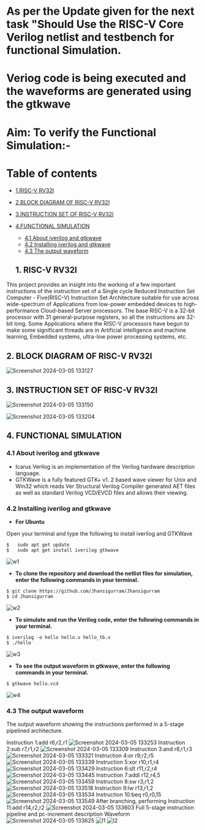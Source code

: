 # As per the Update given for the next task "Should Use the RISC-V Core Verilog netlist and testbench for functional Simulation.
# Veriog code is being executed and the waveforms are generated using the gtkwave

# Aim: To verify the Functional Simulation:-
# Table of contents
- [1.RISC-V RV32I](#1-RISC-V-RV32I)
 - [2.BLOCK DIAGRAM OF RISC-V RV32I](#2-BLOCK-DIAGRAM-OF-RISC-V-RV32I)
 - [3.INSTRUCTION SET OF RISC-V RV32I](#3-INSTRUCTION-SET-OF-RISC-V-RV32I)
 - [4.FUNCTIONAL SIMULATION](#4-FUNCTIONAL-SIMULATION)
    - [4.1 About iverilog and gtkwave](#41-About-iverilog-and-gtkwave)
    - [4.2 Installing iverilog and gtkwave](#42-Installing-iverilog-and-gtkwave)
    - [4.3 The output waveform](#43-The-output-waveform)
  
   ## 1. RISC-V RV32I

This project provides an insight into the working of a few important instructions of the instruction set of a Single cycle Reduced Instruction Set Computer - Five(RISC-V) Instruction Set Architecture suitable for use across wide-spectrum of Applications from low-power embedded devices to high-performance Cloud-based Server processors. The base RISC-V is a 32-bit processor with 31 general-purpose registers, so all the instructions are 32-bit long. Some Applications where the RISC-V processors have begun to make some significant threads are in Artificial intelligence and machine learning, Embedded systems, ultra-low power processing systems, etc.

## 2. BLOCK DIAGRAM OF RISC-V RV32I

![Screenshot 2024-03-05 133127](https://github.com/Jhansiguram/jhansigurram/assets/160741021/134dd906-487f-4c07-9463-b699cbaf800c)
## 3. INSTRUCTION SET OF RISC-V RV32I

![Screenshot 2024-03-05 133150](https://github.com/Jhansiguram/jhansigurram/assets/160741021/eee9d7cd-130a-4296-a5d4-a4061616d522)

![Screenshot 2024-03-05 133204](https://github.com/Jhansiguram/jhansigurram/assets/160741021/a9a05925-b786-4e7e-b51c-11f9eebcc1f8)
## 4. FUNCTIONAL SIMULATION

### 4.1 About iverilog and gtkwave
- Icarus Verilog is an implementation of the Verilog hardware description language.
- GTKWave is a fully featured GTK+ v1. 2 based wave viewer for Unix and Win32 which reads Ver Structural Verilog Compiler generated AET files as well as standard Verilog VCD/EVCD files and allows their viewing.
  
### 4.2 Installing iverilog and gtkwave

- **For Ubuntu**

 Open your terminal and type the following to install iverilog and GTKWave
 ```
 $   sudo apt get update
 $   sudo apt get install iverilog gtkwave
 ```

![w1](https://github.com/Jhansiguram/jhansigurram/assets/160741021/34bf6810-3d75-4103-b896-b59f2ade49d9)
- **To clone the repository and download the netlist files for simulation, enter the following commands in your terminal.**

 ```
 $ git clone https://github.com/Jhansigurram/Jhansigurram
 $ cd Jhansigurram
```

![w2](https://github.com/Jhansiguram/jhansigurram/assets/160741021/afb06556-97b7-4658-acd3-07ddb856132a)
- **To simulate and run the Verilog code, enter the following commands in your terminal.**

```
$ iverilog -o hello hello.v hello_tb.v
$ ./hello
```

![w3](https://github.com/Jhansiguram/jhansigurram/assets/160741021/ea576be3-957f-4200-a26a-02bc7a6280d5)
- **To see the output waveform in gtkwave, enter the following commands in your terminal.**

`$ gtkwave hello.vcd`

![w4](https://github.com/Jhansiguram/jhansigurram/assets/160741021/73430859-ebb9-41d8-8a7c-1e6dc6edce0e)
### 4.3 The output waveform

 The output waveform showing the instructions performed in a 5-stage pipelined architecture.
 
 Instruction 1:add r6,r2,r1
 ![Screenshot 2024-03-05 133253](https://github.com/Jhansiguram/jhansigurram/assets/160741021/ce41892e-2ce7-4be4-8923-5f470eeb8a4b)
 Instruction 2:sub r7,r1,r2
 ![Screenshot 2024-03-05 133309](https://github.com/Jhansiguram/jhansigurram/assets/160741021/6133576e-b922-4441-8f4b-be2484d08861)
 Instruction 3:and r8,r1,r3
 ![Screenshot 2024-03-05 133321](https://github.com/Jhansiguram/jhansigurram/assets/160741021/100b91db-03f0-48f9-86dd-cdb040b05085)
 Instruction 4:or r9,r2,r5
 ![Screenshot 2024-03-05 133339](https://github.com/Jhansiguram/jhansigurram/assets/160741021/945325ae-98ad-4d26-bf1b-d990957e7b82)
 Instruction 5:xor r10,r1,r4
 ![Screenshot 2024-03-05 133429](https://github.com/Jhansiguram/jhansigurram/assets/160741021/e3e240bf-6378-4002-bb93-e33c69ae6295)
 Instruction 6:slt r11,r2,r4
 ![Screenshot 2024-03-05 133445](https://github.com/Jhansiguram/jhansigurram/assets/160741021/08f6a0da-193e-409a-b8de-812a4050d13e)
 Instruction 7:addi r12,r4,5
 ![Screenshot 2024-03-05 133459](https://github.com/Jhansiguram/jhansigurram/assets/160741021/439b0729-44fb-43a7-9a8c-810ae27fdd12)
 Instruction 8:sw r3,r1,2
 ![Screenshot 2024-03-05 133518](https://github.com/Jhansiguram/jhansigurram/assets/160741021/1b52de95-e6f2-428a-afb3-94c8db6f7d14)
 Instruction 9:lw r13,r1,2
 ![Screenshot 2024-03-05 133534](https://github.com/Jhansiguram/jhansigurram/assets/160741021/a41b17d6-4829-4800-8ae9-d1841fdd29ad)
  Instruction 10:beq r0,r0,15
 ![Screenshot 2024-03-05 133549](https://github.com/Jhansiguram/jhansigurram/assets/160741021/1bb9beb0-8514-42e4-9e41-d99d29a2fdef)
 After branching, performing
 Instruction 11:add r14,r2,r2
 ![Screenshot 2024-03-05 133603](https://github.com/Jhansiguram/jhansigurram/assets/160741021/b9bedade-02be-4ade-b79f-87e409ac09da)
 Full 5-stage instruction pipeline and pc-increment description Waveform
 ![Screenshot 2024-03-05 133625](https://github.com/Jhansiguram/jhansigurram/assets/160741021/47b46f89-1cfc-4b11-9eed-3691c29f6bbc) 
 ![l1](https://github.com/Jhansiguram/jhansigurram/assets/160741021/fe36b352-c788-45a7-bcd4-77f370fb977e)
  ![l2](https://github.com/Jhansiguram/jhansigurram/assets/160741021/b20c2a5b-0b9b-47a6-a7ea-b497e4801ead)
